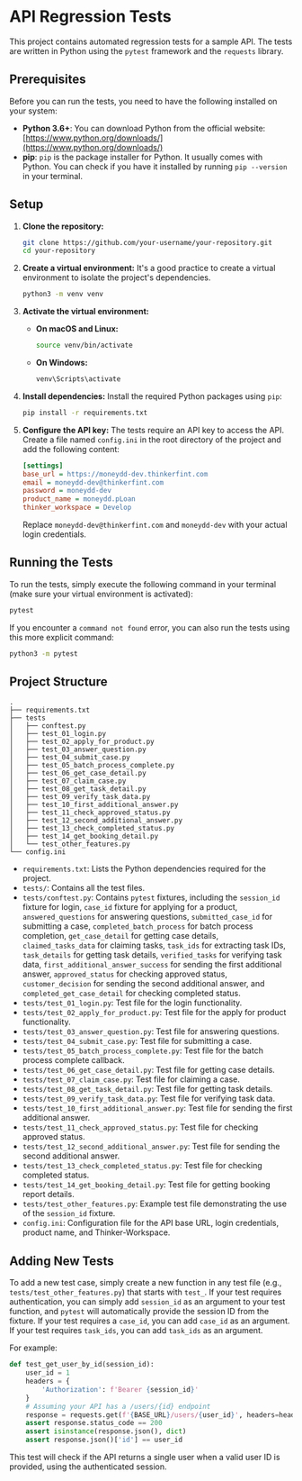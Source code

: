 # API Regression Tests

This project contains automated regression tests for a sample API. The tests are written in Python using the `pytest` framework and the `requests` library.

## Prerequisites

Before you can run the tests, you need to have the following installed on your system:

*   **Python 3.6+**: You can download Python from the official website: [https://www.python.org/downloads/](https://www.python.org/downloads/)
*   **pip**: `pip` is the package installer for Python. It usually comes with Python. You can check if you have it installed by running `pip --version` in your terminal.

## Setup

1.  **Clone the repository:**
    ```bash
    git clone https://github.com/your-username/your-repository.git
    cd your-repository
    ```

2.  **Create a virtual environment:**
    It's a good practice to create a virtual environment to isolate the project's dependencies.
    ```bash
    python3 -m venv venv
    ```

3.  **Activate the virtual environment:**
    *   **On macOS and Linux:**
        ```bash
        source venv/bin/activate
        ```
    *   **On Windows:**
        ```bash
        venv\Scripts\activate
        ```

4.  **Install dependencies:**
    Install the required Python packages using `pip`:
    ```bash
    pip install -r requirements.txt
    ```

5.  **Configure the API key:**
    The tests require an API key to access the API. Create a file named `config.ini` in the root directory of the project and add the following content:
    ```ini
    [settings]
    base_url = https://moneydd-dev.thinkerfint.com
    email = moneydd-dev@thinkerfint.com
    password = moneydd-dev
    product_name = moneydd.pLoan
    thinker_workspace = Develop
    ```
    Replace `moneydd-dev@thinkerfint.com` and `moneydd-dev` with your actual login credentials.

## Running the Tests

To run the tests, simply execute the following command in your terminal (make sure your virtual environment is activated):

```bash
pytest
```

If you encounter a `command not found` error, you can also run the tests using this more explicit command:

```bash
python3 -m pytest
```

## Project Structure

```
.
├── requirements.txt
├── tests
│   ├── conftest.py
│   ├── test_01_login.py
│   ├── test_02_apply_for_product.py
│   ├── test_03_answer_question.py
│   ├── test_04_submit_case.py
│   ├── test_05_batch_process_complete.py
│   ├── test_06_get_case_detail.py
│   ├── test_07_claim_case.py
│   ├── test_08_get_task_detail.py
│   ├── test_09_verify_task_data.py
│   ├── test_10_first_additional_answer.py
│   ├── test_11_check_approved_status.py
│   ├── test_12_second_additional_answer.py
│   ├── test_13_check_completed_status.py
│   ├── test_14_get_booking_detail.py
│   └── test_other_features.py
└── config.ini
```

*   `requirements.txt`: Lists the Python dependencies required for the project.
*   `tests/`: Contains all the test files.
*   `tests/conftest.py`: Contains `pytest` fixtures, including the `session_id` fixture for login, `case_id` fixture for applying for a product, `answered_questions` for answering questions, `submitted_case_id` for submitting a case, `completed_batch_process` for batch process completion, `get_case_detail` for getting case details, `claimed_tasks_data` for claiming tasks, `task_ids` for extracting task IDs, `task_details` for getting task details, `verified_tasks` for verifying task data, `first_additional_answer_success` for sending the first additional answer, `approved_status` for checking approved status, `customer_decision` for sending the second additional answer, and `completed_get_case_detail` for checking completed status.
*   `tests/test_01_login.py`: Test file for the login functionality.
*   `tests/test_02_apply_for_product.py`: Test file for the apply for product functionality.
*   `tests/test_03_answer_question.py`: Test file for answering questions.
*   `tests/test_04_submit_case.py`: Test file for submitting a case.
*   `tests/test_05_batch_process_complete.py`: Test file for the batch process complete callback.
*   `tests/test_06_get_case_detail.py`: Test file for getting case details.
*   `tests/test_07_claim_case.py`: Test file for claiming a case.
*   `tests/test_08_get_task_detail.py`: Test file for getting task details.
*   `tests/test_09_verify_task_data.py`: Test file for verifying task data.
*   `tests/test_10_first_additional_answer.py`: Test file for sending the first additional answer.
*   `tests/test_11_check_approved_status.py`: Test file for checking approved status.
*   `tests/test_12_second_additional_answer.py`: Test file for sending the second additional answer.
*   `tests/test_13_check_completed_status.py`: Test file for checking completed status.
*   `tests/test_14_get_booking_detail.py`: Test file for getting booking report details.
*   `tests/test_other_features.py`: Example test file demonstrating the use of the `session_id` fixture.
*   `config.ini`: Configuration file for the API base URL, login credentials, product name, and Thinker-Workspace.

## Adding New Tests

To add a new test case, simply create a new function in any test file (e.g., `tests/test_other_features.py`) that starts with `test_`. If your test requires authentication, you can simply add `session_id` as an argument to your test function, and `pytest` will automatically provide the session ID from the fixture. If your test requires a `case_id`, you can add `case_id` as an argument. If your test requires `task_ids`, you can add `task_ids` as an argument.

For example:

```python
def test_get_user_by_id(session_id):
    user_id = 1
    headers = {
        'Authorization': f'Bearer {session_id}'
    }
    # Assuming your API has a /users/{id} endpoint
    response = requests.get(f'{BASE_URL}/users/{user_id}', headers=headers)
    assert response.status_code == 200
    assert isinstance(response.json(), dict)
    assert response.json()['id'] == user_id
```

This test will check if the API returns a single user when a valid user ID is provided, using the authenticated session.
